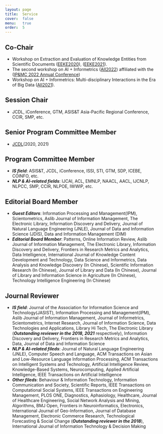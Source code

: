 ```yaml
---
layout: page
title:  Service
cover:  false
menu:   true
order:  5
---
```

##  Co-Chair
* Workshop on Extraction and Evaluation of Knowledge Entities from Scientific Documents ([EEKE2020](https://eeke2020.github.io/)), ([EEKE2021](https://eeke-workshop.github.io/2021/)).
* The second workshop on AI + Informetrics ([AII2022](https://ai-informetrics.github.io/2022/)) affiliated with the ([IP&MC 2022 Annual Conference](https://www.elsevier.com/events/conferences/information-processing-and-management-conference)) 
* Workshop on AI + Informetrics: Multi-disciplinary Interactions in the Era of Big Data ([AII2021](https://ai-informetrics.github.io/)).


## Session Chair 
* JCDL, iConference, GTM, ASIS&T Asia-Pacific Regional Conference, CCIR, SMP, etc.

## Senior Program Committee Member  
* [JCDL](http://www.jcdl.org/)(2020, 2021)

## Program Committee Member 

* ***IS field***: ASIS&T, JCDL, iConference, ISSI, STI, GTM, SDP, ICEBE, COINFO, etc.
* ***NLP & AI-related fields***: IJCAI, ACL, EMNLP, NAACL, AACL, IJCNLP, NLPCC, SMP, CCIR, NLPOE, IWWIP, etc.

## Editorial Board Member 
* ***Guest Editors***: Information Processing and Management(IPM), Scientometrics, Aslib Journal of Information Management, The Electronic Library, Information Discovery and Delivery, Journal of Natural Language Engineering (JNLE), Journal of Data and Information Science (JDIS), Data and Information Management (DIM)
* ***Editorial Board Member***: Patterns, Online Information Review, Aslib Journal of Information Management, The Electronic Library, Information Discovery and Delivery, Frontiers in Research Metrics and Analytics, Data Intelligence, International Journal of Knowledge Content Development and Technology, Data Science and Informetrics, Data Analysis and Knowledge Discovery (In Chinese), Scientific Information Research (In Chinese), Journal of Library and Data (In Chinese), Journal of Library and Information Science in Agriculture (In Chinese), Technology Intelligence Engineering (In Chinese)



## Journal Reviewer 
* ***IS field***: Journal of the Association for Information Science and Technology(JASIST), Information Processing and Management(IPM), Aslib Journal of Information Management, Journal of Informetrics, Scientometrics, Internet Research, Journal of Information Science, Data Technologies and Applications, Library Hi Tech, The Electronic Library (***Outstanding reviewer in the 2018, 2021*** respectively), Information Discovery and Delivery, Frontiers in Research Metrics and Analytics, Data, Journal of Data and Information Science
* ***NLP & AI-related fileds***: Journal of Natural Language Engineering (JNLE), Computer Speech and Language, ACM Transactions on Asian and Low-Resource Language Information Processing, ACM Transactions on Intelligent Systems and Technology, Artificial Intelligence Review, Knowledge-Based Systems, Neurocomputing, Applied Artificial Intelligence, IEEE Transactions on Artificial Intelligence
* ***Other fileds***: Behaviour & Information Technology, Information Communication and Society, Scientific Reports, IEEE Transactions on Computational Social Systems, IEEE Transactions on Engineering Management, PLOS ONE, Diagnostics, Aphasiology, Healthcare, Journal of Healthcare Engineering, Social Network Analysis and Mining, Algorithms, BMJ Open, Frontiers in Neuroinformatics, Electronics, International Journal of Geo-Information, Journal of Database Management, Electronic Commerce Research, Technological Forecasting & Social Change (***Outstanding reviewer in the 2018***), International Journal of Information Technology & Decision Making

